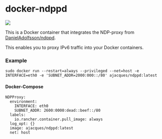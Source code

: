 # docker-ndppd

[![](https://badge.imagelayers.io/ajacques/ndppd:latest.svg)](https://imagelayers.io/?images=ajacques/ndppd:latest 'Get your own badge on imagelayers.io')

This is a Docker container that integrates the NDP-proxy from [DanielAdolfsson/ndppd](https://github.com/DanielAdolfsson/ndppd).

This enables you to proxy IPv6 traffic into your Docker containers.

### Example

```
sudo docker run --restart=always --privileged --net=host -e INTERFACE=eth0 -e 'SUBNET_ADDR=2000:000::/80' ajacques/ndppd:latest
```

#### Docker-Compose

```
NDPProxy:
  environment:
    INTERFACE: eth0
    SUBNET_ADDR: 2600:0000:dead::beef::/80
  labels:
    io.rancher.container.pull_image: always
  log_opt: {}
  image: ajacques/ndppd:latest
  net: host
```
